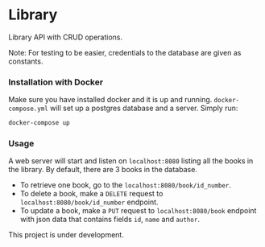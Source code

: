 # Library

Library API with CRUD operations.

Note: For testing to be easier, credentials to the database are given as constants.

### Installation with Docker

Make sure you have installed docker and it is up and running.
`docker-compose.yml` will set up a postgres database and a server. Simply run:

```bash
docker-compose up
```

### Usage

A web server will start and listen on `localhost:8080` listing all the books in the library. By default, there are 3 books in the database.
- To retrieve one book, go to the `localhost:8080/book/id_number`.
- To delete a book, make a `DELETE` request to `localhost:8080/book/id_number` endpoint.
- To update a book, make a `PUT` request to `localhost:8080/book` endpoint with
  json data that contains fields `id`, `name` and `author`.

This project is under development.
